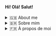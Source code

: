 #### Hi! Olá! Salut!

<details closed>
<summary>🇬🇧 About me</summary>
<br>
I'm a Computer Engineering student and I like tinkering with:
  
- ⚙️ computer hardware and electronic prototyping 
- 💻 computer graphics 
- 🎮⌨️ game development
</details>

<details closed>  
  <summary>🇧🇷 Sobre mim</summary>
  <br>
  Sou um estudante de Engenharia de Computação e gosto de brincar com:
  
- ⚙️ hardware de computadores e prototipagem eletrônica 
- 💻 computação gráfica
- 🎮⌨️ desenvolvimento de jogos  
</details>  

<details closed> 
  <summary>🇫🇷 À propos de moi</summary>
  <br>
Je suis un étudiant en Génie Informatique et j'aime bricoler avec:
  
- ⚙️ du hardware et du prototypage électronique 
- 💻 du infographie
- 🎮⌨️ du développement de jeux  
</details>

<!--
**gabrielgcma/gabrielgcma** is a ✨ _special_ ✨ repository because its `README.md` (this file) appears on your GitHub profile.

Here are some ideas to get you started:

- 🔭 I’m currently working on ...
- 🌱 I’m currently learning ...
- 👯 I’m looking to collaborate on ...
- 🤔 I’m looking for help with ...
- 💬 Ask me about ...
- 📫 How to reach me: ...
- 😄 Pronouns: ...
- ⚡ Fun fact: ...
-->
